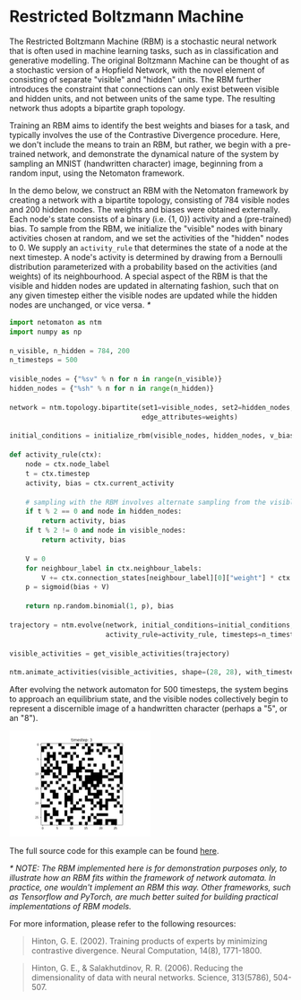 # Restricted Boltzmann Machine

The Restricted Boltzmann Machine (RBM) is a stochastic neural network that is often used in machine learning tasks, such 
as in classification and generative modelling. The original Boltzmann Machine can be thought of as a stochastic version 
of a Hopfield Network, with the novel element of consisting of separate "visible" and "hidden" units. The RBM further 
introduces the constraint that connections can only exist between visible and hidden units, and not between units of the 
same type. The resulting network thus adopts a bipartite graph topology.

Training an RBM aims to identify the best weights and biases for a task, and typically involves the use of the 
Contrastive Divergence procedure. Here, we don't include the means to train an RBM, but rather, we begin with a 
pre-trained network, and demonstrate the dynamical nature of the system by sampling an MNIST (handwritten character) 
image, beginning from a random input, using the Netomaton framework.

In the demo below, we construct an RBM with the Netomaton framework by creating a network with a bipartite topology, 
consisting of 784 visible nodes and 200 hidden nodes. The weights and biases were obtained externally. Each node's 
state consists of a binary (i.e. {1, 0}) activity and a (pre-trained) bias. To sample from the RBM, we initialize the 
"visible" nodes with binary activities chosen at random, and we set the activities of the "hidden" nodes to 0. We supply
an `activity_rule` that determines the state of a node at the next timestep. A node's activity is determined by drawing 
from a Bernoulli distribution parameterized with a probability based on the activities (and weights) of its 
neighbourhood. A special aspect of the RBM is that the visible and hidden nodes are updated in alternating fashion, such 
that on any given timestep either the visible nodes are updated while the hidden nodes are unchanged, or vice versa. _*_

```python
import netomaton as ntm
import numpy as np

n_visible, n_hidden = 784, 200
n_timesteps = 500

visible_nodes = {"%sv" % n for n in range(n_visible)}
hidden_nodes = {"%sh" % n for n in range(n_hidden)}

network = ntm.topology.bipartite(set1=visible_nodes, set2=hidden_nodes,
                                 edge_attributes=weights)

initial_conditions = initialize_rbm(visible_nodes, hidden_nodes, v_biases, h_biases)

def activity_rule(ctx):
    node = ctx.node_label
    t = ctx.timestep
    activity, bias = ctx.current_activity

    # sampling with the RBM involves alternate sampling from the visible and hidden units
    if t % 2 == 0 and node in hidden_nodes:
        return activity, bias
    if t % 2 != 0 and node in visible_nodes:
        return activity, bias

    V = 0
    for neighbour_label in ctx.neighbour_labels:
        V += ctx.connection_states[neighbour_label][0]["weight"] * ctx.activities[neighbour_label][0]
    p = sigmoid(bias + V)

    return np.random.binomial(1, p), bias

trajectory = ntm.evolve(network, initial_conditions=initial_conditions,
                        activity_rule=activity_rule, timesteps=n_timesteps)

visible_activities = get_visible_activities(trajectory)

ntm.animate_activities(visible_activities, shape=(28, 28), with_timestep=True, blit=False, interval=1)
```

After evolving the network automaton for 500 timesteps, the system begins to approach an equilibrium state, and the 
visible nodes collectively begin to represent a discernible image of a handwritten character (perhaps a "5", or an "8"). 

<img src="../../resources/rbm.gif" width="50%"/>

The full source code for this example can be found [here](rbm_demo.py).

_*_ _NOTE: The RBM implemented here is for demonstration purposes only, to illustrate how an RBM fits within the 
framework of network automata. In practice, one wouldn't implement an RBM this way. Other frameworks, such as Tensorflow
and PyTorch, are much better suited for building practical implementations of RBM models._ 

For more information, please refer to the following resources:

> Hinton, G. E. (2002). Training products of experts by minimizing contrastive divergence. Neural Computation, 14(8), 
1771-1800.

> Hinton, G. E., & Salakhutdinov, R. R. (2006). Reducing the dimensionality of data with neural networks. Science, 
313(5786), 504-507.
